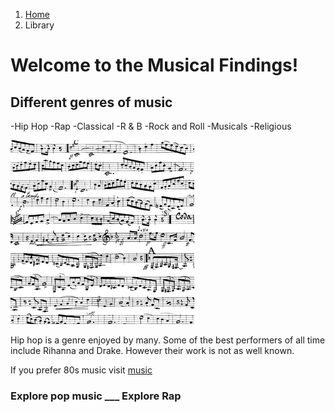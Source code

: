 
<html lang="en">
    <head>
   <nav aria-label="breadcrumb">
  <ol class="breadcrumb">
    <li class="breadcrumb-item"><a href="www.google.com">Home</a></li>
    <li class="breadcrumb-item active" aria-current="page">Library</li>
  </ol>
</nav>
    <link rel="stylesheet" type="text/css" href="https://MaureenC20.github.io/style.css"> 
    </head>
    <body class="background backgroundimage">
        <h1 class="title orange"> Welcome to the Musical Findings! </h1>
        <h2 class="green"> Different genres of music</h2>
        <p> -Hip Hop
            -Rap
            -Classical
            -R & B
            -Rock and Roll
            -Musicals
            -Religious </p>
        <img src="Musical Notes.jpeg" alt="Musical notes">
        <p> Hip hop is a genre enjoyed by many. Some of the best performers of all time include Rihanna and Drake.
            However their work is not as well known.</p>
        <p> If you prefer 80s music visit <a href="https://www.youtube.com/watch?v=dQw4w9WgXcQ>80s"> music</a>
        <h3 class="blue"> Explore pop music            ___ Explore Rap</h3>
